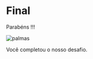 # Final

Parabéns !!!

![palmas](https://user-images.githubusercontent.com/74938142/100032356-991d0800-2dd6-11eb-9246-2fcc3ea075c4.gif)


Você completou o nosso desafio.

